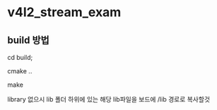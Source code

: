 # v4l2_stream_exam



## build 방법

cd build;

cmake ..

make



library  없으시 lib 폴더 하위에 있는 해당 lib파일을 보드에 /lib 경로로 복사할것


